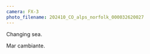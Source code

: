 ```yaml
---
camera: FX-3
photo_filename: 202410_CO_alps_norfolk_000032620027
---
```


Changing sea.

Mar cambiante.

